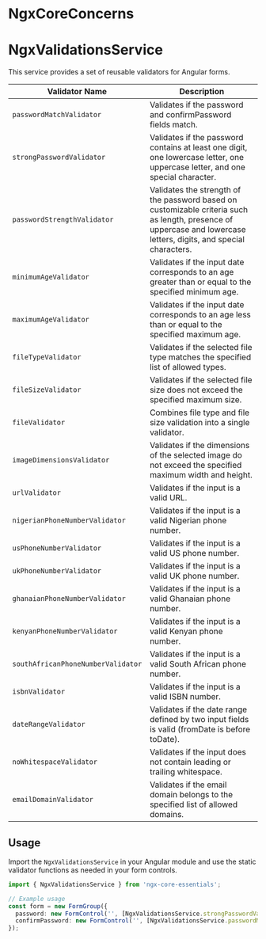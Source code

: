 # NgxCoreConcerns

# NgxValidationsService

This service provides a set of reusable validators for Angular forms.

| Validator Name                  | Description                                                                                        |
|--------------------------------|----------------------------------------------------------------------------------------------------|
| `passwordMatchValidator`       | Validates if the password and confirmPassword fields match.                                       |
| `strongPasswordValidator`      | Validates if the password contains at least one digit, one lowercase letter, one uppercase letter, and one special character. |
| `passwordStrengthValidator`    | Validates the strength of the password based on customizable criteria such as length, presence of uppercase and lowercase letters, digits, and special characters. |
| `minimumAgeValidator`          | Validates if the input date corresponds to an age greater than or equal to the specified minimum age. |
| `maximumAgeValidator`          | Validates if the input date corresponds to an age less than or equal to the specified maximum age. |
| `fileTypeValidator`            | Validates if the selected file type matches the specified list of allowed types.                  |
| `fileSizeValidator`            | Validates if the selected file size does not exceed the specified maximum size.                    |
| `fileValidator`                | Combines file type and file size validation into a single validator.                               |
| `imageDimensionsValidator`     | Validates if the dimensions of the selected image do not exceed the specified maximum width and height. |
| `urlValidator`                 | Validates if the input is a valid URL.                                                           |
| `nigerianPhoneNumberValidator` | Validates if the input is a valid Nigerian phone number.                                          |
| `usPhoneNumberValidator`       | Validates if the input is a valid US phone number.                                                |
| `ukPhoneNumberValidator`       | Validates if the input is a valid UK phone number.                                                |
| `ghanaianPhoneNumberValidator` | Validates if the input is a valid Ghanaian phone number.                                          |
| `kenyanPhoneNumberValidator`  | Validates if the input is a valid Kenyan phone number.                                             |
| `southAfricanPhoneNumberValidator` | Validates if the input is a valid South African phone number.                                    |
| `isbnValidator`                | Validates if the input is a valid ISBN number.                                                     |
| `dateRangeValidator`           | Validates if the date range defined by two input fields is valid (fromDate is before toDate).      |
| `noWhitespaceValidator`        | Validates if the input does not contain leading or trailing whitespace.                             |
| `emailDomainValidator`         | Validates if the email domain belongs to the specified list of allowed domains.                    |

## Usage

Import the `NgxValidationsService` in your Angular module and use the static validator functions as needed in your form controls.

```typescript
import { NgxValidationsService } from 'ngx-core-essentials';

// Example usage
const form = new FormGroup({
  password: new FormControl('', [NgxValidationsService.strongPasswordValidator]),
  confirmPassword: new FormControl('', [NgxValidationsService.passwordMatchValidator]),
});
